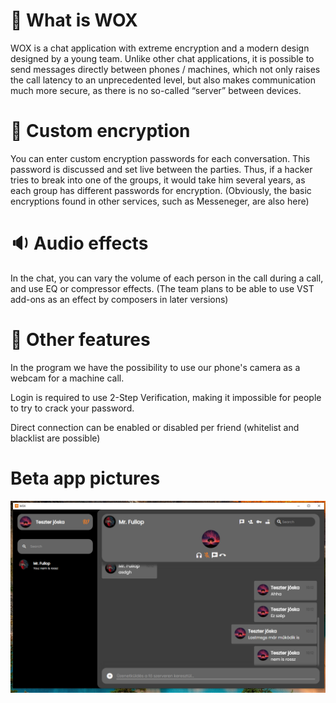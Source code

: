 # 🙋‍ What is WOX
WOX is a chat application with extreme encryption and a modern design designed by a young team. Unlike other chat applications, it is possible to send messages directly between phones / machines, which not only raises the call latency to an unprecedented level, but also makes communication much more secure, as there is no so-called “server” between devices.

# :closed_lock_with_key: Custom encryption
You can enter custom encryption passwords for each conversation. This password is discussed and set live between the parties. Thus, if a hacker tries to break into one of the groups, it would take him several years, as each group has different passwords for encryption. (Obviously, the basic encryptions found in other services, such as Messeneger, are also here)

# :sound: Audio effects

In the chat, you can vary the volume of each person in the call during a call, and use EQ or compressor effects. (The team plans to be able to use VST add-ons as an effect by composers in later versions)

# 🧙 Other features
In the program we have the possibility to use our phone's camera as a webcam for a machine call.

Login is required to use 2-Step Verification, making it impossible for people to try to crack your password.

Direct connection can be enabled or disabled per friend (whitelist and blacklist are possible)

# Beta app pictures

![pic1](https://github.com/wox-comms/.github/raw/main/281620499_1061962484741416_6946282545376304104_n.png)
<!--

**Here are some ideas to get you started:**

🙋‍♀️ A short introduction - what is your organization all about?
🌈 Contribution guidelines - how can the community get involved?
👩‍💻 Useful resources - where can the community find your docs? Is there anything else the community should know?
🍿 Fun facts - what does your team eat for breakfast?
🧙 Remember, you can do mighty things with the power of [Markdown](https://docs.github.com/github/writing-on-github/getting-started-with-writing-and-formatting-on-github/basic-writing-and-formatting-syntax)
-->
